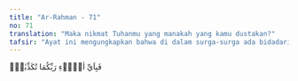 ```yaml
---
title: "Ar-Rahman - 71"
no: 71
translation: "Maka nikmat Tuhanmu yang manakah yang kamu dustakan?"
tafsir: "Ayat ini mengungkapkan bahwa di dalam surga-surga ada bidadari-bidadari yang baik budi pekertinya dan cantik rupanya. Maka nikmat Tuhan yang manakah yang didustakan oleh jin dan manusia?"
---
```


فَبِاَيِّ اٰلَاۤءِ رَبِّكُمَا تُكَذِّبٰنِۚ 
